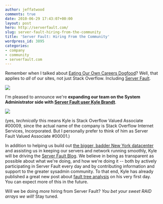```yaml
---
author: jeffatwood
comments: true
date: 2010-06-29 17:43:07+00:00
layout: post
hero: http://serverfault.com/
slug: server-fault-hiring-from-the-community
title: 'Server Fault: Hiring From the Community'
wordpress_id: 3895
categories:
- company
- community
- serverfault.com
---
```



Remember when I talked about [Eating Our Own Careers Dogfood](http://blog.stackoverflow.com/2010/01/eating-our-own-careers-dogfood/)? Well, that applies to _all_ of our sites, not just Stack Overflow. Including [Server Fault](http://serverfault.com/).



[![](http://blog.stackoverflow.com/wp-content/uploads/serverfault-logo.png)](http://serverfault.com/)



I'm pleased to announce we're **expanding our team on the System Administrator side with [Server Fault user Kyle Brandt](http://serverfault.com/users/2561/kyle-brandt)**.



[![](http://blog.stackoverflow.com/wp-content/uploads/bio-kyle-brandt.jpg)](http://serverfault.com/users/2561/kyle-brandt)



(yes, _technically_ this means Kyle is Stack Overflow Valued Associate #00009, since the actual name of the company is Stack Overflow Internet Services, Incorporated. But I personally prefer to think of him as Server Fault Valued Associate #00001.)



In addition to helping us build out [the bigger, badder New York datacenter](http://blog.serverfault.com/post/633403731/phase-two) and assisting us in keeping our servers and network running smoothly, Kyle will be driving the [Server Fault Blog](http://blog.serverfault.com/). We believe in being as transparent as possible about what we're doing, and how we're doing it -- both by actively participating in Server Fault every day and by contributing information and support to the greater sysadmin community. To that end, Kyle has already published a great new post about [fault tree analysis](http://blog.serverfault.com/post/747186396/serverfault-trees) on his very first day. You can expect more of this in the future.



Will we be doing _more_ hiring from Server Fault? _You bet your sweet RAID arrays we will!_ Stay tuned.

